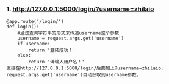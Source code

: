 ### 1.  http://127.0.0.1:5000/login/?username=zhilaio
```
@app.route('/login/')
def login():
    #通过查询字符串的形式来传递username这个参数
    username = request.args.get('username')
    if username:
        return '登陆成功！'
    else:
        return '请输入用户名！'
直接在http://127.0.0.1:5000/login/后面加上?username=zhilaio， request.args.get('username')自动获取到username参数。
```
